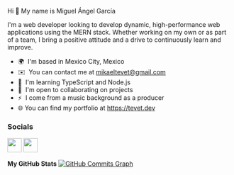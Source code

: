 Hi 👋
My name is Miguel Ángel García

I'm a web developer looking to develop dynamic, high-performance web applications using the MERN stack. Whether working on my own or as part of a team, I bring a positive attitude and a drive to continuously learn and improve.

* 🌍  I'm based in Mexico City, Mexico
* ✉️  You can contact me at mikaeltevet@gmail.com
* 🧠  I'm learning TypeScript and Node.js
* 🤝  I'm open to collaborating on projects
*  ⚡  I come from a music background as a producer
* 🌐 You can find my portfolio at https://tevet.dev

### Socials
<p align="left"> <a href="https://www.github.com/mikaeltevet" target="_blank" rel="noreferrer"><img src="https://raw.githubusercontent.com/danielcranney/readme-generator/main/public/icons/socials/github.svg" width="32" height="32" /></a> <a href="https://www.linkedin.com/in/mikaeltevet" target="_blank" rel="noreferrer"><img src="https://raw.githubusercontent.com/danielcranney/readme-generator/main/public/icons/socials/linkedin.svg" width="32" height="32" /></a></p>

<b>My GitHub Stats</b>
<a href="http://www.github.com/mikaeltevet"><img src="https://github-readme-activity-graph.cyclic.app/graph?username=mikaeltevet&bg_color=1c1917&color=ffffff&line=0891b2&point=ffffff&area_color=1c1917&area=true&hide_border=true&custom_title=GitHub%20Commits%20Graph" alt="GitHub Commits Graph" /></a>
